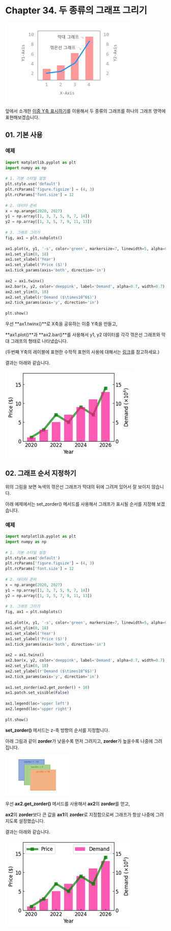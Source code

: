 # Chapter 34.  두 종류의 그래프 그리기

![34-1](image/34/34-1.png)

앞에서 소개한 [이중 Y축 표시하기](https://wikidocs.net/141535)를 이용해서 두 종류의 그래프를 하나의 그래프 영역에 표현해보겠습니다.



## 01. 기본 사용

### 예제

```python
import matplotlib.pyplot as plt
import numpy as np

# 1. 기본 스타일 설정
plt.style.use('default')
plt.rcParams['figure.figsize'] = (4, 3)
plt.rcParams['font.size'] = 12

# 2. 데이터 준비
x = np.arange(2020, 2027)
y1 = np.array([1, 3, 7, 5, 9, 7, 14])
y2 = np.array([1, 3, 5, 7, 9, 11, 13])

# 3. 그래프 그리기
fig, ax1 = plt.subplots()

ax1.plot(x, y1, '-s', color='green', markersize=7, linewidth=5, alpha=0.7, label='Price')
ax1.set_ylim(0, 18)
ax1.set_xlabel('Year')
ax1.set_ylabel('Price ($)')
ax1.tick_params(axis='both', direction='in')

ax2 = ax1.twinx()
ax2.bar(x, y2, color='deeppink', label='Demand', alpha=0.7, width=0.7)
ax2.set_ylim(0, 18)
ax2.set_ylabel(r'Demand ($\times10^6$)')
ax2.tick_params(axis='y', direction='in')

plt.show()
```

우선 **ax1.twinx()**로 X축을 공유하는 이중 Y축을 만들고,

**ax1.plot()**과 **ax2.bar()**를 사용해서 y1, y2 데이터를 각각 꺾은선 그래프와 막대 그래프의 형태로 나타냈습니다.

(두번째 Y축의 레이블에 표현한 수학적 표현의 사용에 대해서는 [링크](https://wikidocs.net/141545)를 참고하세요.)

결과는 아래와 같습니다.

![34-2](image/34/34-2.png)



## 02. 그래프 순서 지정하기

위의 그림을 보면 녹색의 꺾은선 그래프가 막대의 뒤에 그려져 있어서 잘 보이지 않습니다.

아래 예제에서는 set_zorder() 메서드를 사용해서 그래프가 표시될 순서를 지정해 보겠습니다.



### 예제

```python
import matplotlib.pyplot as plt
import numpy as np

# 1. 기본 스타일 설정
plt.style.use('default')
plt.rcParams['figure.figsize'] = (4, 3)
plt.rcParams['font.size'] = 12

# 2. 데이터 준비
x = np.arange(2020, 2027)
y1 = np.array([1, 3, 7, 5, 9, 7, 14])
y2 = np.array([1, 3, 5, 7, 9, 11, 13])

# 3. 그래프 그리기
fig, ax1 = plt.subplots()

ax1.plot(x, y1, '-s', color='green', markersize=7, linewidth=5, alpha=0.7, label='Price')
ax1.set_ylim(0, 18)
ax1.set_xlabel('Year')
ax1.set_ylabel('Price ($)')
ax1.tick_params(axis='both', direction='in')

ax2 = ax1.twinx()
ax2.bar(x, y2, color='deeppink', label='Demand', alpha=0.7, width=0.7)
ax2.set_ylim(0, 18)
ax2.set_ylabel(r'Demand ($\times10^6$)')
ax2.tick_params(axis='y', direction='in')

ax1.set_zorder(ax2.get_zorder() + 10)
ax1.patch.set_visible(False)

ax1.legend(loc='upper left')
ax2.legend(loc='upper right')

plt.show()
```

**set_zorder()** 메서드는 z-축 방향의 순서를 지정합니다.

아래 그림과 같이 **zorder**가 낮을수록 먼저 그려지고, **zorder**가 높을수록 나중에 그려집니다.

![34-3](image/34/34-3.png)

우선 **ax2.get_zorder()** 메서드를 사용해서 **ax2**의 **zorder**를 얻고,

**ax2**의 **zorder**보다 큰 값을 **ax1**의 **zorder**로 지정함으로써 그래프가 항상 나중에 그려지도록 설정했습니다.

결과는 아래와 같습니다.

![34-4](image/34/34-4.png)

